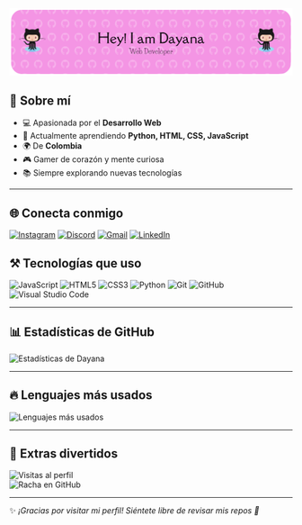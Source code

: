 ![Banner](./presentacion.png.png)



## 🌟 Sobre mí
- 💻 Apasionada por el **Desarrollo Web**  
- 🚀 Actualmente aprendiendo **Python, HTML, CSS, JavaScript**
- 🌍 De **Colombia**  
- 🎮 Gamer de corazón y mente curiosa  
- 📚 Siempre explorando nuevas tecnologías  

---
## 🌐 Conecta conmigo
[![Instagram](https://img.shields.io/badge/INSTAGRAM-E4405F?style=for-the-badge&logo=instagram&logoColor=white)](https://www.instagram.com/itsmich_12m?igsh=MXNsNHY3ZXZjNHJnZA==)
[![Discord](https://img.shields.io/badge/DISCORD-5865F2?style=for-the-badge&logo=discord&logoColor=white)](https://discord.com/users/1229459393926529067)
[![Gmail](https://img.shields.io/badge/GMAIL-EA4335?style=for-the-badge&logo=gmail&logoColor=white)](mailto:dayanita1204bb@gmail.com)
[![LinkedIn](https://img.shields.io/badge/LINKEDIN-0A66C2?style=for-the-badge&logo=linkedin&logoColor=white)](https://www.linkedin.com/in/dayana-barbosa-47a46b314/)


## ⚒️ Tecnologías que uso
![JavaScript](https://img.shields.io/badge/JavaScript-F7DF1E?style=for-the-badge&logo=javascript&logoColor=black)
![HTML5](https://img.shields.io/badge/HTML5-E34F26?style=for-the-badge&logo=html5&logoColor=white)
![CSS3](https://img.shields.io/badge/CSS3-1572B6?style=for-the-badge&logo=css3&logoColor=white)
![Python](https://img.shields.io/badge/Python-3776AB?style=for-the-badge&logo=python&logoColor=white)
![Git](https://img.shields.io/badge/Git-F05032?style=for-the-badge&logo=git&logoColor=white)
![GitHub](https://img.shields.io/badge/GitHub-181717?style=for-the-badge&logo=github&logoColor=white)
![Visual Studio Code](https://img.shields.io/badge/VS%20Code-0078D4?style=for-the-badge&logo=visualstudiocode&logoColor=white)

---

## 📊 Estadísticas de GitHub
![Estadísticas de Dayana](https://github-readme-stats.vercel.app/api?username=Dayana196&show_icons=true&theme=radical)

---

## 🔥 Lenguajes más usados
![Lenguajes más usados](https://github-readme-stats.vercel.app/api/top-langs/?username=Dayana196&layout=compact&theme=tokyonight)

---

## 🎯 Extras divertidos
![Visitas al perfil](https://komarev.com/ghpvc/?username=Dayana196&color=blueviolet&style=flat-square)  
![Racha en GitHub](https://streak-stats.demolab.com?user=Dayana196&theme=radical&hide_border=true)  

---

✨ *¡Gracias por visitar mi perfil! Siéntete libre de revisar mis repos 🚀*  
